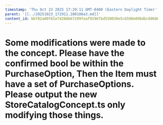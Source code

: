 ```yaml
---
timestamp: 'Thu Oct 23 2025 17:29:11 GMT-0400 (Eastern Daylight Time)'
parent: '[[../20251023_172911.280180a3.md]]'
content_id: bbf82a09f81e7d288b67299feaf91967bd550039e5c6590e09bdbc60680a302c
---
```


# Some modifications were made to the concept. Please have the confirmed bool be within the PurchaseOption, Then the Item must have a set of PurchaseOptions. Please output the new StoreCatalogConcept.ts only modifying those things.
